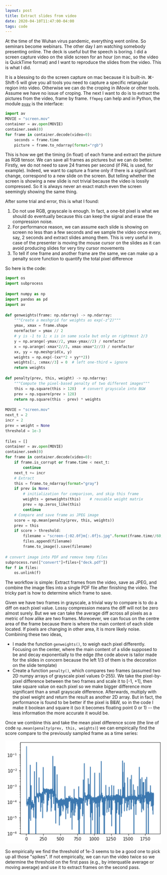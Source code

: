 ```yaml
---
layout: post
title: Extract slides from video
date: 2020-04-10T11:47:00-04:00
tags: code
---
```


At the time of the Wuhan virus pandemic, everything went online. So seminars
become webinars. The other day I am watching somebody presenting online. The
deck is useful but the speech is boring. I did a screen capture video on the
slide screen for an hour (on mac, so the video is QuickTime format) and I want
to reproduce the slides from the video. This is what I did.

It is a blessing to do the screen capture on mac because it is built-in.
⌘-Shift-5 will give you all tools you need to capture a specific retangular
region into video. Otherwise we can do the croping in iMovie or other tools.
Assume we have no issue of croping. The next I want to do is to extract the
pictures from the video, frame by frame. `ffmpeg` can help and in Python, the
module [`pyav`](https://pypi.org/project/av/) is the interface:

```python
import av
MOVIE = "screen.mov"
container = av.open(MOVIE)
container.seek(0)
for frame in container.decode(video=0):
    seconds = frame.time
    picture = frame.to_ndarray(format="rgb")
```

This is how we get the timing (in float) of each frame and extract the picture
as RGB tensor. We can save all frames as pictures but we can do better.
Firstly, we do not need to save 24 frames per second (if PAL is used, for
example). Indeed, we want to capture a frame only if there is a significant
change, correspond to a new slide on the screen. But telling whether the screen
is showing a new slide is not trivial because the video is lossily compressed.
So it is always never an exact match even the screen seemingly showing the same
thing.

After some trial and error, this is what I found:

1. Do not use RGB, grayscale is enough. In fact, a one-bit pixel is what we
   should do eventually because this can keep the signal and erase the
   compression noise.
2. For performance reason, we can assume each slide is showing on screen no
   less than a few seconds and we sample the video once every, say, 2 seconds
   and extract slides among them. This is very useful in case of the presenter
   is moving the mouse cursor on the slides as it can avoid producing slides
   for very tiny cursor movements
3. To tell if one frame and another frame are the same, we can make up a
   penalty score function to quantify the total pixel difference

So here is the code:

```python
import os
import subprocess

import numpy as np
import pandas as pd
import av

def genweights(frame: np.ndarray) -> np.ndarray:
    """Create a meshgrid for weights as exp(-z^2)"""
    ymax, xmax = frame.shape
    normfactor = ymax // 2
	# y is -1 to 1; x is in same scale but only on rightmost 2/3
    y = np.arange(-ymax//2, ymax-ymax//2) / normfactor
    x = np.arange(-xmax*2//3, xmax-xmax*2//3) / normfactor
    xx, yy = np.meshgrid(x, y)
    weights = np.exp(-(xx**2 + yy**2))
    weights[:, :xmax//3] = 0  # left one-third = ignore
    return weights

def penalty(prev, this, weight) -> np.ndarray:
    """Compute the pixel-based penalty of two different images"""
    this = np.square(this > 128)   # convert grayscale into B&W
    prev = np.square(prev > 128)
    return np.square(this - prev) * weights

MOVIE = "screen.mov"
next_t = 2
incr = 2
prev = weight = None
threshold = 1e-3

files = []
container = av.open(MOVIE)
container.seek(0)
for frame in container.decode(video=0):
    if frame.is_corrupt or frame.time < next_t:
        continue
    next_t += incr
    # Extract
    this = frame.to_ndarray(format="gray")
    if prev is None:
        # initialization for comparison, and skip this frame
        weights = genweights(this)    # reusable weight matrix
        prev = np.zeros_like(this)
        continue
    # Compare and save frame as JPEG image
    score = np.mean(penalty(prev, this, weights))
    prev = this
    if score > threshold:
        filename = "screen-{:02.0f}m{:.0f}s.jpg".format(frame.time//60, frame.time%60)
        files.append(filename)
        frame.to_image().save(filename)

# convert image into PDF and remove temp files
subprocess.run(["convert"]+files+["deck.pdf"])
for f in files:
    os.unlink(f)
```

The workflow is simple: Extract frames from the video, save as JPEG, and
combine the image files into a single PDF file after finishing the video. The
tricky part is how to determine which frame to save.

Given we have two frames in grayscale, a trivial way to compare is to do a diff
on each pixel value. Lossy compression means the diff will not be zero almost
surely. But we we can take the average diff across all pixels as a metric of
how alike are two frames. Moreoever, we can focus on the centre area of the
frame because there is where the main content of each slide located. If pixels
are changing in other area, it is more likely noise. Combining these two ideas,

- I made the function `genweights()`, to weigh each pixel differently. Focusing
  on the center, where the main content of a slide supposed to be and decay
  exponentially to the edge (the code above is tailor made for the slides in
  concern because the left 1/3 of them is the decoration on the slide template)
- Create a function `penalty()`, which compares two frames (assumed two 2D
  numpy arrays of grayscale pixel values 0-255). We take the pixel-by-pixel
  difference between the two frames and scale it to [-1, +1], then take square
  value on each pixel so we make bigger difference more significant than a
  small grayscale difference. Afterwards, multiply with the pixel weight and
  return the result as another 2D array. But in fact, the performance is found
  to be better if the pixel is B&W, so in the code I make it boolean and square
  it (so it becomes floating point 0 or 1) -- the less information the more
  accurate it would be.

Once we combine this and take the mean pixel difference score (the line of code
`np.mean(penalty(prev, this, weights)`) we can empirically find the score
compare to the previously sampled frame as a time series:

![](/img/video2slide.png)

So empirically we find the threshold of 1e-3 seems to be a good one to pick up
all those "spikes". If not empirically, we can run the video twice so we
determine the threshold on the first pass (e.g., by interquatile average or
moving average) and use it to extract frames on the second pass.
